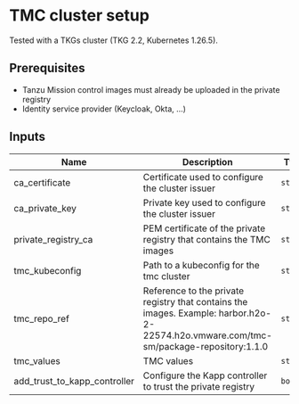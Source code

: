 # TMC cluster setup

Tested with a TKGs cluster (TKG 2.2, Kubernetes 1.26.5).

## Prerequisites

* Tanzu Mission control images must already be uploaded in the private registry
* Identity service provider (Keycloak, Okta, ...)

<!-- BEGIN_TF_DOCS -->
<!-- This section will be overridden by terraform-docs. Do not change it.-->
## Inputs

| Name | Description | Type | Default | Required |
|------|-------------|------|---------|:--------:|
| ca\_certificate | Certificate used to configure the cluster issuer | `string` | n/a | yes |
| ca\_private\_key | Private key used to configure the cluster issuer | `string` | n/a | yes |
| private\_registry\_ca | PEM certificate of the private registry that contains the TMC images | `string` | n/a | yes |
| tmc\_kubeconfig | Path to a kubeconfig for the tmc cluster | `string` | n/a | yes |
| tmc\_repo\_ref | Reference to the private registry that contains the images. Example: harbor.h2o-2-22574.h2o.vmware.com/tmc-sm/package-repository:1.1.0 | `string` | n/a | yes |
| tmc\_values | TMC values | `string` | n/a | yes |
| add\_trust\_to\_kapp\_controller | Configure the Kapp controller to trust the private registry | `bool` | `true` | no |
<!-- END_TF_DOCS -->